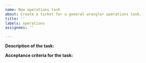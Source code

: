 ```yaml
---
name: New operations task
about: Create a ticket for a general wrangler operations task.
title: ''
labels: operations
assignees: ''

---
```


**Description of the task:**

<!--Indicate what the task is. Include subtasks as a checklist.-->



**Acceptance criteria for the task:**

<!--Indicate the acceptance criteria for the task as a bulleted list.-->
